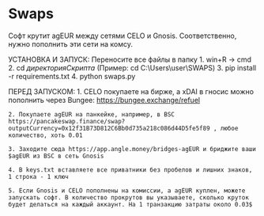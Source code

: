 # Swaps

Софт крутит agEUR между сетями CELO и Gnosis. Соответственно, нужно пополнить эти сети на комсу.

УСТАНОВКА И ЗАПУСК:
    Переносите все файлы в папку
    1. win+R -> cmd
    2. cd *директорияСкрипта* (Пример: cd C:\Users\user\SWAPS)
    3. pip install -r requirements.txt
    4. python swaps.py

ПЕРЕД ЗАПУСКОМ:
    1. CELO покупаете на бирже, а xDAI в гносис можно пополнить через Bungee: https://bungee.exchange/refuel

    2. Покупаете agEUR на панкейке, например, в BSC https://pancakeswap.finance/swap?outputCurrency=0x12f31B73D812C6Bb0d735a218c086d44D5fe5f89 , любое количество, хоть 0.01

    3. Заходите сюда https://app.angle.money/bridges-agEUR и бриджите ваши $agEUR из BSC в сеть Gnosis

    4. В keys.txt вставляете все приватники без пробелов и лишних знаков, 1 строка - 1 ключ

    5. Если Gnosis и CELO пополнены на комиссии, а agEUR куплен, можете запускать софт. В количество прокрутов вы указываете, сколько круток будет делаться на каждый аккаунт. На 1 транзакцию затраты около 0.03$